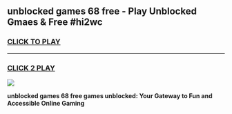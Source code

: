 
## unblocked games 68 free - Play Unblocked Gmaes & Free #hi2wc
<h3>
<a href="https://premium.freeplayer.one?title=unblocked_games_68_free&ref=01M">CLICK TO PLAY</a></h3>
<hr>

<h3>
<a href="https://premium.freeplayer.one?title=unblocked_games_68_free&ref=01M">CLICK 2 PLAY</a>
  
</h3>

<a href="https://premium.freeplayer.one?title=unblocked_games_68_free&ref=01M"><img src="https://clearcache.store/games.png"></a>


**unblocked games 68 free games unblocked: Your Gateway to Fun and Accessible Online Gaming**
